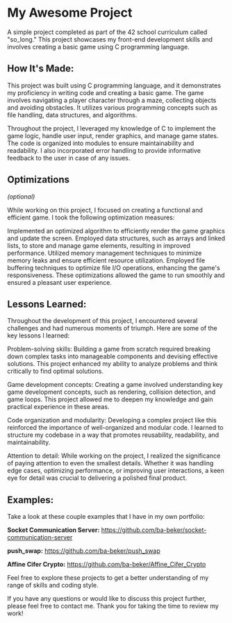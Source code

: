 # My Awesome Project
A simple project completed as part of the 42 school curriculum called "so_long." This project showcases my front-end development skills and involves creating a basic game using C programming language.

<!-- ![alt tag](http://placecorgi.com/1200/650) -->

## How It's Made:

This project was built using C programming language, and it demonstrates my proficiency in writing code and creating a basic game. The game involves navigating a player character through a maze, collecting objects and avoiding obstacles. It utilizes various programming concepts such as file handling, data structures, and algorithms.

Throughout the project, I leveraged my knowledge of C to implement the game logic, handle user input, render graphics, and manage game states. The code is organized into modules to ensure maintainability and readability. I also incorporated error handling to provide informative feedback to the user in case of any issues.

## Optimizations
*(optional)*

While working on this project, I focused on creating a functional and efficient game. I took the following optimization measures:

Implemented an optimized algorithm to efficiently render the game graphics and update the screen.
Employed data structures, such as arrays and linked lists, to store and manage game elements, resulting in improved performance.
Utilized memory management techniques to minimize memory leaks and ensure efficient resource utilization.
Employed file buffering techniques to optimize file I/O operations, enhancing the game's responsiveness.
These optimizations allowed the game to run smoothly and ensured a pleasant user experience.

## Lessons Learned:

Throughout the development of this project, I encountered several challenges and had numerous moments of triumph. Here are some of the key lessons I learned:

Problem-solving skills: Building a game from scratch required breaking down complex tasks into manageable components and devising effective solutions. This project enhanced my ability to analyze problems and think critically to find optimal solutions.

Game development concepts: Creating a game involved understanding key game development concepts, such as rendering, collision detection, and game loops. This project allowed me to deepen my knowledge and gain practical experience in these areas.

Code organization and modularity: Developing a complex project like this reinforced the importance of well-organized and modular code. I learned to structure my codebase in a way that promotes reusability, readability, and maintainability.

Attention to detail: While working on the project, I realized the significance of paying attention to even the smallest details. Whether it was handling edge cases, optimizing performance, or improving user interactions, a keen eye for detail was crucial to delivering a polished final product.

## Examples:
Take a look at these couple examples that I have in my own portfolio:

**Socket Communication Server:** https://github.com/ba-beker/socket-communication-server

**push_swap:** https://github.com/ba-beker/push_swap

**Affine Cifer Crypto:** https://github.com/ba-beker/Affine_Cifer_Crypto

Feel free to explore these projects to get a better understanding of my range of skills and coding style.

If you have any questions or would like to discuss this project further, please feel free to contact me. Thank you for taking the time to review my work!

